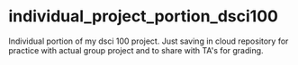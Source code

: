 # individual_project_portion_dsci100
Individual portion of my dsci 100 project. Just saving in cloud repository for practice with actual group project and to share with TA's for grading. 
